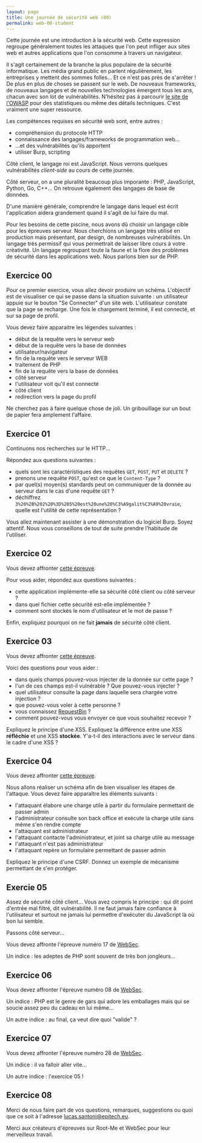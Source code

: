 ```yaml
---
layout: page
title: Une journée de sécurité web (00)
permalink: web-00-student
---
```


Cette journée est une introduction à la sécurité web. Cette expression
regroupe généralement toutes les attaques que l'on peut infliger aux
sites web et autres applications que l'on consomme à travers un navigateur.

Il s'agit certainement de la branche la plus populaire de la sécurité
informatique. Les média grand public en parlent régulièrement, les entreprises
y mettent des sommes folles... Et ce n'est pas près de s'arrêter ! De plus en
plus de choses se passent sur le web. De nouveaux frameworks, de nouveaux
langages et de nouvelles technologies émergent tous les ans, chacun avec son
lot de vulnérabilités. N'hésitez pas à parcourir
[le site de l'OWASP](https://www.owasp.org/index.php/Main_Page) pour des
statistiques ou même des détails techniques. C'est vraiment une super
ressource.

Les compétences requises en sécurité web sont, entre autres :

* compréhension du protocole HTTP
* connaissance des langages/frameworks de programmation web...
* ...et des vulnérabilités qu'ils apportent
* utiliser Burp, scripting

Côté client, le langage roi est JavaScript. Nous verrons quelques
vulnérabilités *client-side* au cours de cette journée.

Côté serveur, on a une pluralité beaucoup plus imporante : PHP, JavaScript,
Python, Go, C++... On retrouve également des langages de base de données.

D'une manière générale, comprendre le langage dans lequel est écrit
l'application aidera grandement quand il s'agit de lui faire du mal.

Pour les besoins de cette piscine, nous avons dû choisir un langage cible
pour les épreuves serveur. Nous cherchions un langage très utilisé en
production mais présentant, par design, de nombreuses vulnérabilités. Un
langage très permissif qui vous permettrait de laisser libre cours à votre
créativité. Un langage regroupant toute la faune et la flore des problèmes de
sécurité dans les applications web. Nous parlons bien sur de PHP.


## Exercice 00

Pour ce premier exercice, vous allez devoir produire un schéma. L'objectif est
de visualiser ce qui se passe dans la situation suivante : un utilisateur
appuie sur le bouton "Se Connecter" d'un site web. L'utilisateur constate que
la page se recharge. Une fois le chargement terminé, il est connecté, et sur
sa page de profil.

Vous devez faire apparaitre les légendes suivantes :

* début de la requête vers le serveur web
* début de la requête vers la base de données
* utilisateur/navigateur
* fin de la requête vers le serveur WEB
* traitement de PHP
* fin de la requête vers la base de données
* côté serveur
* l'utilisateur voit qu'il est connecté
* côté client
* redirection vers la page du profil

Ne cherchez pas à faire quelque chose de joli. Un gribouillage sur un bout
de papier fera amplement l'affaire.


## Exercice 01

Continuons nos recherches sur le HTTP...

Répondez aux questions suivantes :

* quels sont les caractéristiques des
  requêtes `GET`, `POST`, `PUT` et `DELETE` ?
* prenons une requête `POST`, qu'est ce que le `Content-Type` ?
* par quel(s) moyen(s) standards peut on communiquer de la donnée au serveur
  dans le cas d'une requête `GET` ?
* déchiffrez `3%20%2B%202%20%3D%205%20est%20une%20%C3%A9galit%C3%A9%20vraie`,
  quelle est l'utilité de cette représentation ?

Vous allez maintenant assister à une démonstration du logiciel Burp. Soyez
attentif. Nous vous conseillons de tout de suite prendre l'habitude
de l'utiliser.


## Exercice 02

Vous devez affronter [cette épreuve](https://www.root-me.org/fr/Challenges/Web-Client/Javascript-Authentification-2).

Pour vous aider, répondez aux questions suivantes :

* cette application implémente-elle sa sécurité côté client ou côté serveur ?
* dans quel fichier cette sécurité est-elle implémentée ?
* comment sont stockés le nom d'utilisateur et le mot de passe ?

Enfin, expliquez pourquoi on ne fait **jamais** de sécurité côté client.


## Exercice 03

Vous devez affronter [cette épreuve](https://www.root-me.org/fr/Challenges/Web-Client/XSS-Stored-1).

Voici des questions pour vous aider :

* dans quels champs pouvez-vous injecter de la donnée sur cette page ?
* l'un de ces champs est-il vulnérable ? Que pouvez-vous injecter ?
* quel utilisateur consulte la page dans laquelle sera chargée votre injection ?
* que pouvez-vous voler à cette personne ?
* vous connaissez [RequestBin](https://requestbin.fullcontact.com/) ?
* comment pouvez-vous vous envoyer ce que vous souhaitez recevoir ?

Expliquez le principe d'une XSS. Expliquez la différence entre une XSS
**réfléchie** et une XSS **stockée**. Y'a-t-il des interactions avec le serveur
dans le cadre d'une XSS ?


## Exercice 04

Vous devez affronter [cette épreuve](https://www.root-me.org/fr/Challenges/Web-Client/CSRF-0-protection).

Nous allons réaliser un schéma afin de bien visualiser les étapes
de l'attaque. Vous devez faire apparaître les éléments suivants :

* l'attaquant élabore une charge utile à partir du formulaire permettant de
  passer admin
* l'administrateur consulte son back office et exécute la charge utile
  sans même s'en rendre compte
* l'attaquant est administrateur
* l'attaquant contacte l'administrateur, et joint sa charge utile au message
* l'attaquant n'est pas administrateur
* l'attaquant repère un formulaire permettant de passer admin

Expliquez le principe d'une CSRF. Donnez un exemple de mécanisme permettant
de s'en protéger.


## Exercie 05

Assez de sécurité côté client... Vous avez compris le principe : qui dit
point d'entrée mal filtré, dit vulnérabilité. Il ne faut jamais faire
confiance à l'utilisateur et surtout ne jamais lui permettre d'exécuter du
JavaScript là où bon lui semble.

Passons côté serveur...

Vous devez affronte l'épreuve numéro 17 de [WebSec](https://websec.fr/).

Un indice : les adeptes de PHP sont souvent de très bon jongleurs...


## Exercice 06

Vous devez affronter l'épreuve numéro 08 de [WebSec](https://websec.fr/).

Un indice : PHP est le genre de gars qui adore les emballages mais qui se
soucie assez peu du cadeau en lui même...

Un autre indice : au final, ça veut dire quoi "valide" ?


## Exercice 07

Vous devez affronter l'épreuve numéro 28 de [WebSec](https://websec.fr/).

Un indice : il va falloir aller vite...

Un autre indice : l'exercice 05 !


## Exercice 08

Merci de nous faire part de vos questions, remarques, suggestions ou quoi que
ce soit à l'adresse <lucas.santoni@epitech.eu>.

Merci aux créateurs d'épreuves sur Root-Me et WebSec pour leur merveilleux
travail.
